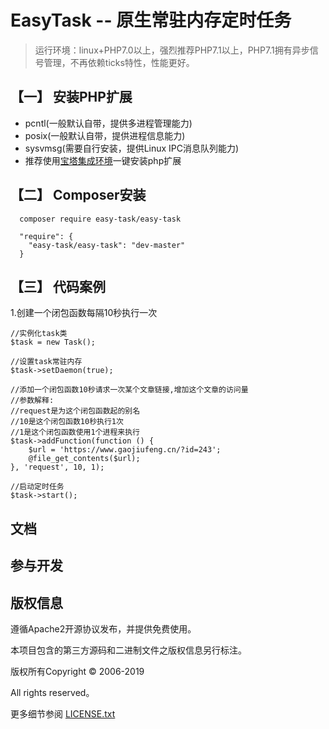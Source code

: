 ﻿EasyTask -- 原生常驻内存定时任务
===============

> 运行环境：linux+PHP7.0以上，强烈推荐PHP7.1以上，PHP7.1拥有异步信号管理，不再依赖ticks特性，性能更好。

## <h2>【一】 安装PHP扩展</h2>

* pcntl(一般默认自带，提供多进程管理能力)
* posix(一般默认自带，提供进程信息能力)
* sysvmsg(需要自行安装，提供Linux IPC消息队列能力)
* 推荐使用[宝塔集成环境](http://www.bt.cn/)一键安装php扩展

## <h2>【二】 Composer安装</h2>

~~~
  composer require easy-task/easy-task
~~~

~~~
  "require": {
    "easy-task/easy-task": "dev-master"
  }
~~~

## <h2>【三】 代码案例</h2>

1.创建一个闭包函数每隔10秒执行一次
~~~
//实例化task类
$task = new Task();

//设置task常驻内存
$task->setDaemon(true);

//添加一个闭包函数10秒请求一次某个文章链接,增加这个文章的访问量
//参数解释:
//request是为这个闭包函数起的别名
//10是这个闭包函数10秒执行1次
//1是这个闭包函数使用1个进程来执行
$task->addFunction(function () {
    $url = 'https://www.gaojiufeng.cn/?id=243';
    @file_get_contents($url);
}, 'request', 10, 1);

//启动定时任务
$task->start();
~~~

## 文档



## 参与开发



## 版权信息

遵循Apache2开源协议发布，并提供免费使用。

本项目包含的第三方源码和二进制文件之版权信息另行标注。

版权所有Copyright © 2006-2019 

All rights reserved。

更多细节参阅 [LICENSE.txt](LICENSE.txt)
